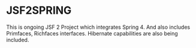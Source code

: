 # JSF2SPRING
This is ongoing JSF 2 Project which integrates Spring 4. And also includes Primfaces, Richfaces interfaces. Hibernate capabilities are also being included.
